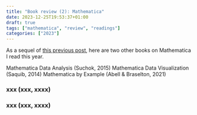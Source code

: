 ```yaml
---
title: "Book review (2): Mathematica"
date: 2023-12-25T19:53:37+01:00
draft: true
tags: ["mathematica", "review", "readings"]
categories: ["2023"]
---
```


As a sequel of [this previous post](/post/mathematica-book-review), here are two other books on Mathematica I read this year.

Mathematica Data Analysis (Suchok, 2015)
Mathematica Data Visualization (Saquib, 2014)
Mathematica by Example (Abell & Braselton, 2021)

### xxx (xxx, xxxx)

### xxx (xxx, xxxx)
